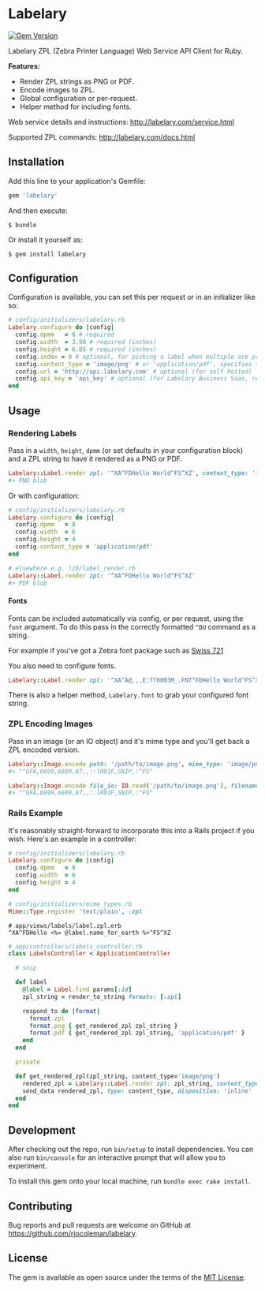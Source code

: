 # Labelary

[![Gem Version](https://badge.fury.io/rb/labelary.svg)](https://badge.fury.io/rb/labelary)

Labelary ZPL (Zebra Printer Language) Web Service API Client for Ruby.

**Features:**

* Render ZPL strings as PNG or PDF.
* Encode images to ZPL.
* Global configuration or per-request.
* Helper method for including fonts.

Web service details and instructions: http://labelary.com/service.html

Supported ZPL commands: http://labelary.com/docs.html


## Installation

Add this line to your application's Gemfile:

```ruby
gem 'labelary'
```

And then execute:

    $ bundle

Or install it yourself as:

    $ gem install labelary

## Configuration

Configuration is available, you can set this per request or in an initializer like so:

```ruby
# config/initializers/labelary.rb
Labelary.configure do |config|
  config.dpmm   = 8 # required
  config.width  = 3.98 # required (inches)
  config.height = 6.85 # required (inches)
  config.index = 0 # optional, for picking a label when multiple are present in the ZPL (usually 0)
  config.content_type = 'image/png' # or 'application/pdf', specifies the content type of the returned label
  config.url = 'http://api.labelary.com' # optional (for self hosted)
  config.api_key = 'api_key' # optional (for Labelary Business Saas, requires url to be set for the Paid API endpoint)
end
```

## Usage

### Rendering Labels

Pass in a `width`, `height`, `dpmm` (or set defaults in your configuration block) and a ZPL string to have it rendered as a PNG or PDF.

```ruby
Labelary::Label.render zpl: '^XA^FDHello World^FS^XZ', content_type: 'image/png', dpmm: 8, width: 6, height: 4
#> PNG blob
```

Or with configuration:

```ruby
# config/initializers/labelary.rb
Labelary.configure do |config|
  config.dpmm   = 8
  config.width  = 6
  config.height = 4
  config.content_type = 'application/pdf'
end

# elsewhere e.g. lib/label_render.rb
Labelary::Label.render zpl: '^XA^FDHello World^FS^XZ'
#> PDF blob
```

#### Fonts

Fonts can be included automatically via config, or per request, using the `font` argument. To do this pass in the correctly formatted `^DU` command as a string.

For example if you've got a Zebra font package such as [Swiss 721](https://support.zebra.com/cpws/docs/fonts/DownloadSwiss721.htm)

You also need to configure fonts.

```ruby
Labelary::Label.render zpl: '^XA^A@,,,E:TT0003M_.FNT^FDHello World^FS^XZ', font: File.read('./swiss-721-font/77849_002.ZSU')
```

There is also a helper method, `Labelary.font` to grab your configured font string.

### ZPL Encoding Images

Pass in an image (or an IO object) and it's mime type and you'll get back a ZPL encoded version.

```ruby
Labelary::Image.encode path: '/path/to/image.png', mime_type: 'image/png'
#> "^GFA,6699,6699,87,,::lR01F,SNIP,:^FS"

Labelary::Image.encode file_io: IO.read('/path/to/image.png'), filename: 'image.png', mime_type: 'image/png'
#> "^GFA,6699,6699,87,,::lR01F,SNIP,:^FS"
```

### Rails Example

It's reasonably straight-forward to incorporate this into a Rails project if you wish. Here's an example in a controller:

```ruby
# config/initializers/labelary.rb
Labelary.configure do |config|
  config.dpmm   = 8
  config.width  = 6
  config.height = 4
end

# config/initializers/mime_types.rb
Mime::Type.register 'text/plain', :zpl
```

```
# app/views/labels/label.zpl.erb
^XA^FDHello <%= @label.name_for_earth %>^FS^XZ
```

```ruby
# app/controllers/labels_controller.rb
class LabelsController < ApplicationController

  # snip

  def label
    @label = Label.find params[:id]
    zpl_string = render_to_string formats: [:zpl]

    respond_to do |format|
      format.zpl
      format.png { get_rendered_zpl zpl_string }
      format.pdf { get_rendered_zpl zpl_string, 'application/pdf' }
    end
  end

  private

  def get_rendered_zpl(zpl_string, content_type='image/png')
    rendered_zpl = Labelary::Label.render zpl: zpl_string, content_type: content_type
    send_data rendered_zpl, type: content_type, disposition: 'inline'
  end
end
```

## Development

After checking out the repo, run `bin/setup` to install dependencies. You can also run `bin/console` for an interactive prompt that will allow you to experiment.

To install this gem onto your local machine, run `bundle exec rake install`.

## Contributing

Bug reports and pull requests are welcome on GitHub at https://github.com/rjocoleman/labelary.


## License

The gem is available as open source under the terms of the [MIT License](http://opensource.org/licenses/MIT).

